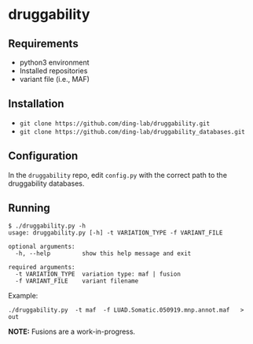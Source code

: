 # druggability

## Requirements
- python3 environment
- Installed repositories
- variant file (i.e., MAF)

## Installation
- `git clone https://github.com/ding-lab/druggability.git`
- `git clone https://github.com/ding-lab/druggability_databases.git`

## Configuration
In the `druggability` repo, edit `config.py` with the correct path to the druggability databases.

## Running
```
$ ./druggability.py -h
usage: druggability.py [-h] -t VARIATION_TYPE -f VARIANT_FILE

optional arguments:
  -h, --help         show this help message and exit

required arguments:
  -t VARIATION_TYPE  variation type: maf | fusion
  -f VARIANT_FILE    variant filename
```
Example:
```
./druggability.py  -t maf  -f LUAD.Somatic.050919.mnp.annot.maf   > out
```
**NOTE:** Fusions are a work-in-progress.
